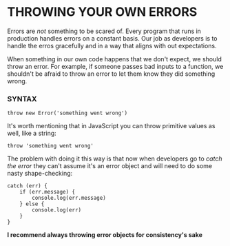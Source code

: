# THROWING YOUR OWN ERRORS

Errors are _not_ something to be scared of. Every program that runs in production handles errors on a constant basis. Our job as developers is to handle the erros gracefully and in a way that aligns with out expectations.

When something in our own code happens that we don't expect, we should throw an error. For example, if someone passes bad inputs to a function, we shouldn't be afraid to throw an error to let them know they did something wrong.

### SYNTAX

    throw new Error('something went wrong')

It's worth mentioning that in JavaScript you can throw primitive values as well, like a string:

    throw 'something went wrong'

The problem with doing it this way is that now when developers go to _catch the error_ they can't assume it's an error object and will need to do some nasty shape-checking:

    catch (err) {
        if (err.message) {
            console.log(err.message)
        } else {
            console.log(err)
        }
    }

**I recommend always throwing error objects for consistency's sake**
